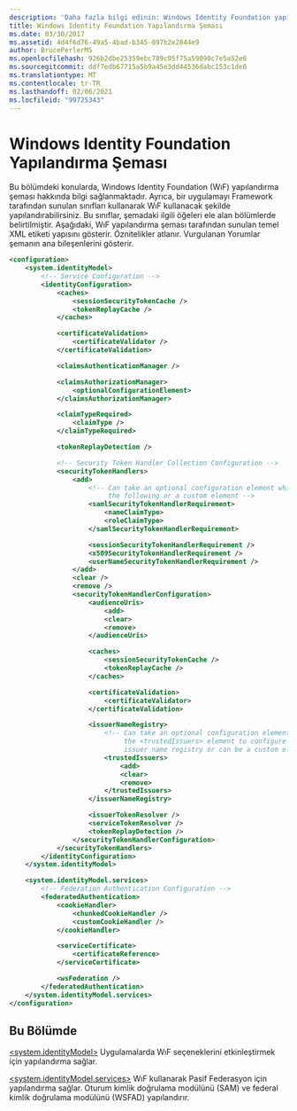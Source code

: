 ```yaml
---
description: 'Daha fazla bilgi edinin: Windows Identity Foundation yapılandırma şeması'
title: Windows Identity Foundation Yapılandırma Şeması
ms.date: 03/30/2017
ms.assetid: 4d4f6d76-49a5-4bad-b345-097b2e2844e9
author: BrucePerlerMS
ms.openlocfilehash: 926b2dbe25359ebc789c95f75a59090c7e5a52e6
ms.sourcegitcommit: ddf7edb67715a5b9a45e3dd44536dabc153c1de0
ms.translationtype: MT
ms.contentlocale: tr-TR
ms.lasthandoff: 02/06/2021
ms.locfileid: "99725343"
---
```

# <a name="windows-identity-foundation-configuration-schema"></a>Windows Identity Foundation Yapılandırma Şeması

Bu bölümdeki konularda, Windows Identity Foundation (WıF) yapılandırma şeması hakkında bilgi sağlanmaktadır. Ayrıca, bir uygulamayı Framework tarafından sunulan sınıfları kullanarak WıF kullanacak şekilde yapılandırabilirsiniz. Bu sınıflar, şemadaki ilgili öğeleri ele alan bölümlerde belirtilmiştir. Aşağıdaki, WıF yapılandırma şeması tarafından sunulan temel XML etiketi yapısını gösterir. Öznitelikler atlanır. Vurgulanan Yorumlar şemanın ana bileşenlerini gösterir.  
  
```xml  
<configuration>  
    <system.identityModel>  
        <!-- Service Configuration -->  
        <identityConfiguration>  
            <caches>  
                <sessionSecurityTokenCache />  
                <tokenReplayCache />  
            </caches>  

            <certificateValidation>  
                <certificateValidator />
            </certificateValidation>  

            <claimsAuthenticationManager />  

            <claimsAuthorizationManager>  
                <optionalConfigurationElement>  
            </claimsAuthorizationManager>  

            <claimTypeRequired>  
                <claimType />
            </claimTypeRequired>  

            <tokenReplayDetection />  

            <!-- Security Token Handler Collection Configuration -->  
            <securityTokenHandlers>  
                <add>  
                    <!-- Can take an optional configuration element which can be one of  
                         the following or a custom element -->  
                    <samlSecurityTokenHandlerRequirement>  
                        <nameClaimType>  
                        <roleClaimType>
                    </samlSecurityTokenHandlerRequirement>  

                    <sessionSecurityTokenHandlerRequirement />  
                    <x509SecurityTokenHandlerRequirement />  
                    <userNameSecurityTokenHandlerRequirement />  
                </add>  
                <clear />  
                <remove />  
                <securityTokenHandlerConfiguration>  
                    <audienceUris>  
                        <add>  
                        <clear>  
                        <remove>  
                    </audienceUris>  

                    <caches>  
                        <sessionSecurityTokenCache />  
                        <tokenReplayCache />  
                    </caches>  

                    <certificateValidation>  
                        <certificateValidator>
                    </certificateValidation>  

                    <issuerNameRegistry>  
                        <!-- Can take an optional configuration element which can be   
                             the <trustedIssuers> element to configure a configuration-based  
                             issuer name registry or can be a custom element -->  
                        <trustedIssuers>  
                            <add>  
                            <clear>  
                            <remove>  
                        </trustedIssuers>  
                    </issuerNameRegistry>  

                    <issuerTokenResolver />  
                    <serviceTokenResolver />  
                    <tokenReplayDetection />  
                </securityTokenHandlerConfiguration>  
            </securityTokenHandlers>  
        </identityConfiguration>  
    </system.identityModel>  

    <system.identityModel.services>  
        <!-- Federation Authentication Configuration -->  
        <federatedAuthentication>  
            <cookieHandler>  
                <chunkedCookieHandler />  
                <customCookieHandler />  
            </cookieHandler>  

            <serviceCertificate>  
                <certificateReference>  
            </serviceCertificate>  

            <wsFederation />  
        </federatedAuthentication>  
    </system.identityModel.services>  
</configuration>  
```  
  
## <a name="in-this-section"></a>Bu Bölümde  

[\<system.identityModel>](system-identitymodel.md) Uygulamalarda WıF seçeneklerini etkinleştirmek için yapılandırma sağlar.  
  
[\<system.identityModel.services>](system-identitymodel-services.md) WıF kullanarak Pasif Federasyon için yapılandırma sağlar. Oturum kimlik doğrulama modülünü (SAM) ve federal kimlik doğrulama modülünü (WSFAD) yapılandırır.
